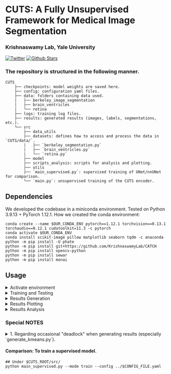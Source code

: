 # CUTS: A Fully Unsupervised Framework for Medical Image Segmentation
### Krishnaswamy Lab, Yale University
[![Twitter](https://img.shields.io/twitter/follow/KrishnaswamyLab.svg?style=social&label=Follow)](https://twitter.com/KrishnaswamyLab)
[![Github Stars](https://img.shields.io/github/stars/ChenLiu-1996/UnsupervisedMedicalSeg.svg?style=social&label=Stars)](https://github.com/ChenLiu-1996/UnsupervisedMedicalSeg/)


### The repository is structured in the following manner.
```
CUTS
    ├── checkpoints: model weights are saved here.
    ├── config: configuration yaml files.
    ├── data: folders containing data used.
    |   ├── berkeley_image_segmentation
    |   ├── brain_ventricles
    |   └── retina
    ├── logs: training log files.
    ├── results: generated results (images, labels, segmentations, etc.).
    └── src
        ├── data_utils
        ├── datasets: defines how to access and process the data in `CUTS/data/`.
        |   ├── `berkeley_segmentation.py`
        |   ├── `brain_ventricles.py`
        |   └── `retina.py`
        ├── model
        ├── scripts_analysis: scripts for analysis and plotting.
        ├── utils
        ├── `main_supervised.py`: supervised training of UNet/nnUNet for comparison.
        └── `main.py`: unsupervised training of the CUTS encoder.
```

## Dependencies
We developed the codebase in a miniconda environment.
Tested on Python 3.9.13 + PyTorch 1.12.1.
How we created the conda environment:
```
conda create --name $OUR_CONDA_ENV pytorch==1.12.1 torchvision==0.13.1 torchaudio==0.12.1 cudatoolkit=11.3 -c pytorch
conda activate $OUR_CONDA_ENV
conda install scikit-image pillow matplotlib seaborn tqdm -c anaconda
python -m pip install -U phate
python -m pip install git+https://github.com/KrishnaswamyLab/CATCH
python -m pip install opencv-python
python -m pip install sewar
python -m pip install monai
```

## Usage
<details>
  <summary>Activate environment</summary>

```
conda activate $OUR_CONDA_ENV
```
</details>

<details>
  <summary>Training and Testing</summary>

#### To train a model.
```
## Under $CUTS_ROOT/src
python main.py --mode train --config ../config/$CONFIG_FILE.yaml
```
#### To test a model (automatically done during `train` mode).
```
## Under $CUTS_ROOT/src
python main.py --mode test --config ../config/$CONFIG_FILE.yaml
```
</details>

<details>
  <summary>Results Generation</summary>

#### To generate and save the segmentation using spectral k-means.
```
## Under $CUTS_ROOT/src/scripts_analysis
python generate_kmeans.py --config ../../config/$CONFIG_FILE.yaml
```
#### To generate and save the segmentation using diffusion condensation.
```
## Under $CUTS_ROOT/src/scripts_analysis
python generate_diffusion.py --config ../../config/$CONFIG_FILE.yaml
```
#### To generate and save the segmentation using baseline methods.
```
## Under $CUTS_ROOT/src/scripts_analysis
python generate_baselines.py
```
</details>

<details>
  <summary>Results Plotting</summary>

#### To reproduce the figures in the paper.
Note: This is a newer version for plotting, and it already entails the following versions (spectral k-means, diffusion condensation). You don't need to worry about them if you use this plotting script.

Without the `--comparison` flag, the CUTS-only results will be plotted.
With the ` --comparison` flag, the side-by-side comparison against other methods will be plotted.
```
## Under $CUTS_ROOT/src/scripts_analysis

## For natural images (berkeley)
python plot_paper_figure_natural.py --config ../../config/$CONFIG_FILE.yaml --image-idx $IMAGE_IDX
python plot_paper_figure_natural.py --config ../../config/$CONFIG_FILE.yaml --image-idx $IMAGE_IDX --comparison

## For medical images (retina, brain)
python plot_paper_figure_medical.py --config ../../config/$CONFIG_FILE.yaml --image-idx $IMAGE_IDX
python plot_paper_figure_medical.py --config ../../config/$CONFIG_FILE.yaml --image-idx $IMAGE_IDX --comparison
```
#### To plot the segmentation results using spectral k-means (optional).
Assuming segmentation results have already been generated and saved.
```
## Under $CUTS_ROOT/src/scripts_analysis
python plot_kmeans.py --config ../../config/$CONFIG_FILE.yaml
```
#### To plot the segmentation results using diffusion condensation (optional).
Assuming segmentation results have already been generated and saved.
```
## Under $CUTS_ROOT/src/scripts_analysis
python plot_diffusion.py --config ../../config/$CONFIG_FILE.yaml
```
</details>

<details>
  <summary>Results Analysis</summary>

#### To compute the quantitative metrics.
Assuming segmentation results have already been generated and saved.
```
## Under $CUTS_ROOT/src/scripts_analysis
python run_metrics.py --config ../../config/$CONFIG_FILE.yaml
```
</details>

### Special NOTES
<details>
  <summary>1. Regarding occasional "deadlock" when generating results (especially `generate_kmeans.py`).</summary>

On our YCRC server, sometimes we need to run
```
export MKL_THREADING_LAYER=GNU
```
before running some of the code code to minimize the risk of dead lock. For details, see https://github.com/joblib/threadpoolctl/blob/master/multiple_openmp.md.

**UPDATE Dec 26, 2022**: I finally wrote a workaround to avoid running the script over and over again from the first incomplete file whenever a deadlock is hit (which is a total waste of human efforts)! The method is simple: in `generate_kmeans.py` we now outsource the kmeans computation and numpy saving to a helper file `helper_generate_kmeans.py`, and we kill and restart the helper whenever a deadlock causes the process to timeout. **However**, on our YCRC server, you may **still** need to run the command `export MKL_THREADING_LAYER=GNU` to minimize risk of dead lock.

</details>

#### Comparison: To train a supervised model.
```
## Under $CUTS_ROOT/src/
python main_supervised.py --mode train --config ../$CONFIG_FILE.yaml
```
